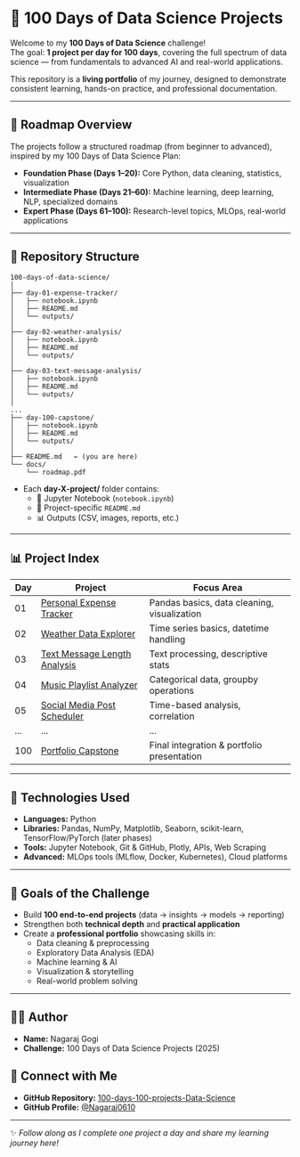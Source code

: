 # 🚀 100 Days of Data Science Projects

Welcome to my **100 Days of Data Science** challenge!  
The goal: **1 project per day for 100 days**, covering the full spectrum of data science — from fundamentals to advanced AI and real-world applications.

This repository is a **living portfolio** of my journey, designed to demonstrate consistent learning, hands-on practice, and professional documentation.

---

## 📅 Roadmap Overview

The projects follow a structured roadmap (from beginner to advanced), inspired by my 100 Days of Data Science Plan:

- **Foundation Phase (Days 1–20):** Core Python, data cleaning, statistics, visualization  
- **Intermediate Phase (Days 21–60):** Machine learning, deep learning, NLP, specialized domains  
- **Expert Phase (Days 61–100):** Research-level topics, MLOps, real-world applications  

---

## 📂 Repository Structure

```
100-days-of-data-science/
│
├── day-01-expense-tracker/
│   ├── notebook.ipynb
│   ├── README.md
│   └── outputs/
│
├── day-02-weather-analysis/
│   ├── notebook.ipynb
│   ├── README.md
│   └── outputs/
│
├── day-03-text-message-analysis/
│   ├── notebook.ipynb
│   ├── README.md
│   └── outputs/
│
...
├── day-100-capstone/
│   ├── notebook.ipynb
│   ├── README.md
│   └── outputs/
│
├── README.md   ← (you are here)
└── docs/
    └── roadmap.pdf
```

- Each **day-X-project/** folder contains:
  - 📒 Jupyter Notebook (`notebook.ipynb`)  
  - 📝 Project-specific `README.md`  
  - 📊 Outputs (CSV, images, reports, etc.)  

---

## 📊 Project Index

| Day | Project | Focus Area |
|-----|---------|------------|
| 01  | [Personal Expense Tracker](day-01-expense-tracker/) | Pandas basics, data cleaning, visualization |
| 02  | [Weather Data Explorer](day-02-weather-analysis/) | Time series basics, datetime handling |
| 03  | [Text Message Length Analysis](day-03-text-message-analysis/) | Text processing, descriptive stats |
| 04  | [Music Playlist Analyzer](day-04-music-playlist/) | Categorical data, groupby operations |
| 05  | [Social Media Post Scheduler](day-05-social-media/) | Time-based analysis, correlation |
| ... | ... | ... |
| 100 | [Portfolio Capstone](day-100-capstone/) | Final integration & portfolio presentation |

---

## 🔧 Technologies Used
- **Languages:** Python  
- **Libraries:** Pandas, NumPy, Matplotlib, Seaborn, scikit-learn, TensorFlow/PyTorch (later phases)  
- **Tools:** Jupyter Notebook, Git & GitHub, Plotly, APIs, Web Scraping  
- **Advanced:** MLOps tools (MLflow, Docker, Kubernetes), Cloud platforms  

---

## 🎯 Goals of the Challenge
- Build **100 end-to-end projects** (data → insights → models → reporting)  
- Strengthen both **technical depth** and **practical application**  
- Create a **professional portfolio** showcasing skills in:  
  - Data cleaning & preprocessing  
  - Exploratory Data Analysis (EDA)  
  - Machine learning & AI  
  - Visualization & storytelling  
  - Real-world problem solving  

---

## 👨‍💻 Author
- **Name:** Nagaraj Gogi 
- **Challenge:** 100 Days of Data Science Projects (2025)  
## 🔗 Connect with Me
- **GitHub Repository:** [100-days-100-projects-Data-Science](https://github.com/Nagaraj0610/100-days-100-projects-Data-Science)  
- **GitHub Profile:** [@Nagaraj0610](https://github.com/Nagaraj0610)  

---

✨ *Follow along as I complete one project a day and share my learning journey here!*
